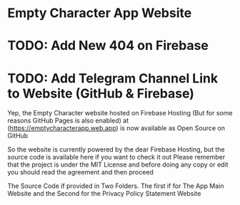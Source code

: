 # Empty Character App Website

# TODO: Add New 404 on Firebase
# TODO: Add Telegram Channel Link to Website (GitHub & Firebase)

Yep, the Empty Character website hosted on Firebase Hosting (But for some reasons GitHub Pages is also enabled) at (https://emptycharacterapp.web.app) is now available as Open Source on GitHub

So the website is currently powered by the dear Firebase Hosting, but the source code is available here if you want to check it out
Please remember that the project is under the MIT License and before doing any copy or edit you should read the agreement and then proceed

The Source Code if provided in Two Folders. The first if for The App Main Website and the Second for the Privacy Policy Statement Website
